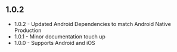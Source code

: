 ## 1.0.2

* 1.0.2 - Updated Android Dependencies to match Android Native Production
* 1.0.1 - Minor documentation touch up
* 1.0.0 - Supports Android and iOS